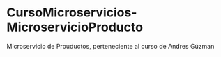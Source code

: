# CursoMicroservicios-MicroservicioProducto
Microservicio de Prouductos, perteneciente al curso de Andres Gúzman
